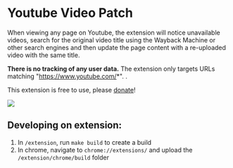 # Youtube Video Patch

When viewing any page on Youtube, the extension will notice unavailable videos, search for the original video title using the Wayback Machine or other search engines and then update the page content with a re-uploaded video with the same title.

**There is no tracking of any user data.** The extension only targets URLs matching "https://www.youtube.com/*". .

This extension is free to use, please [donate](https://www.paypal.com/cgi-bin/webscr?cmd=_donations&business=SCCDZQ7E3KUR6&currency_code=CAD&source=url)!

<image src="https://lh3.googleusercontent.com/trOSL7RkamfAwk9W4rBY8K6dD_EAdry86DRneLhyW5_0B0ELBw2vpEpQDDChaCXtx_GYxr97qw=w640-h400-e365" />

## Developing on extension:

1. In `/extension`, run `make build` to create a build
1. In chrome, navigate to `chrome://extensions/` and upload the `/extension/chrome/build` folder
